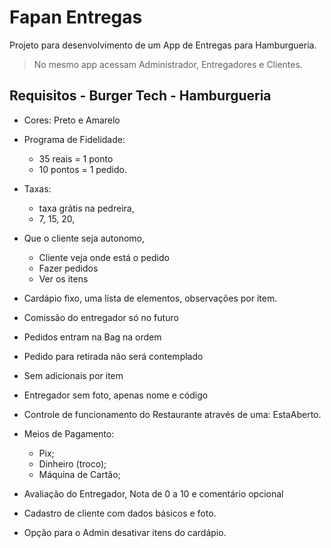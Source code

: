 # Fapan Entregas

Projeto para desenvolvimento de um App de Entregas para Hamburgueria.
>No mesmo app acessam Administrador, Entregadores e Clientes.
## Requisitos - Burger Tech - Hamburgueria
* Cores: Preto e Amarelo
* Programa de Fidelidade:
  -	35 reais = 1 ponto 
  -	10 pontos = 1 pedido.
	
* Taxas:
  -	taxa grátis na pedreira, 
  -	7, 15, 20,
	
* Que o cliente seja autonomo, 
  - Cliente veja onde está o pedido
  -	Fazer pedidos
  -	Ver os itens

*	Cardápio fixo, uma lista de elementos, observações por item.

*	Comissão do entregador só no futuro
*	Pedidos entram na Bag na ordem 
*	Pedido para retirada não será contemplado
* Sem adicionais por item
* Entregador sem foto, apenas nome e código
* Controle de funcionamento do Restaurante através de uma: EstaAberto.
	
* Meios de Pagamento:	
  - Pix;
  - Dinheiro (troco);
  - Máquina de Cartão;
	
* Avaliação do Entregador, Nota de 0 a 10 e comentário opcional
	
* Cadastro de cliente com dados básicos e foto.
	
* Opção para o Admin desativar itens do cardápio.
